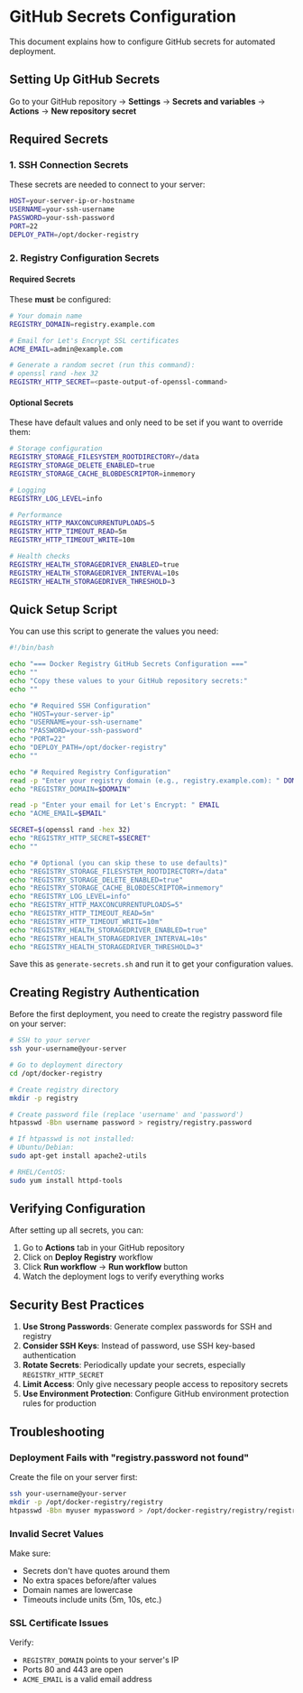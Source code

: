 # GitHub Secrets Configuration

This document explains how to configure GitHub secrets for automated deployment.

## Setting Up GitHub Secrets

Go to your GitHub repository → **Settings** → **Secrets and variables** → **Actions** → **New repository secret**

## Required Secrets

### 1. SSH Connection Secrets

These secrets are needed to connect to your server:

```bash
HOST=your-server-ip-or-hostname
USERNAME=your-ssh-username
PASSWORD=your-ssh-password
PORT=22
DEPLOY_PATH=/opt/docker-registry
```

### 2. Registry Configuration Secrets

#### Required Secrets

These **must** be configured:

```bash
# Your domain name
REGISTRY_DOMAIN=registry.example.com

# Email for Let's Encrypt SSL certificates
ACME_EMAIL=admin@example.com

# Generate a random secret (run this command):
# openssl rand -hex 32
REGISTRY_HTTP_SECRET=<paste-output-of-openssl-command>
```

#### Optional Secrets

These have default values and only need to be set if you want to override them:

```bash
# Storage configuration
REGISTRY_STORAGE_FILESYSTEM_ROOTDIRECTORY=/data
REGISTRY_STORAGE_DELETE_ENABLED=true
REGISTRY_STORAGE_CACHE_BLOBDESCRIPTOR=inmemory

# Logging
REGISTRY_LOG_LEVEL=info

# Performance
REGISTRY_HTTP_MAXCONCURRENTUPLOADS=5
REGISTRY_HTTP_TIMEOUT_READ=5m
REGISTRY_HTTP_TIMEOUT_WRITE=10m

# Health checks
REGISTRY_HEALTH_STORAGEDRIVER_ENABLED=true
REGISTRY_HEALTH_STORAGEDRIVER_INTERVAL=10s
REGISTRY_HEALTH_STORAGEDRIVER_THRESHOLD=3
```

## Quick Setup Script

You can use this script to generate the values you need:

```bash
#!/bin/bash

echo "=== Docker Registry GitHub Secrets Configuration ==="
echo ""
echo "Copy these values to your GitHub repository secrets:"
echo ""

echo "# Required SSH Configuration"
echo "HOST=your-server-ip"
echo "USERNAME=your-ssh-username"
echo "PASSWORD=your-ssh-password"
echo "PORT=22"
echo "DEPLOY_PATH=/opt/docker-registry"
echo ""

echo "# Required Registry Configuration"
read -p "Enter your registry domain (e.g., registry.example.com): " DOMAIN
echo "REGISTRY_DOMAIN=$DOMAIN"

read -p "Enter your email for Let's Encrypt: " EMAIL
echo "ACME_EMAIL=$EMAIL"

SECRET=$(openssl rand -hex 32)
echo "REGISTRY_HTTP_SECRET=$SECRET"
echo ""

echo "# Optional (you can skip these to use defaults)"
echo "REGISTRY_STORAGE_FILESYSTEM_ROOTDIRECTORY=/data"
echo "REGISTRY_STORAGE_DELETE_ENABLED=true"
echo "REGISTRY_STORAGE_CACHE_BLOBDESCRIPTOR=inmemory"
echo "REGISTRY_LOG_LEVEL=info"
echo "REGISTRY_HTTP_MAXCONCURRENTUPLOADS=5"
echo "REGISTRY_HTTP_TIMEOUT_READ=5m"
echo "REGISTRY_HTTP_TIMEOUT_WRITE=10m"
echo "REGISTRY_HEALTH_STORAGEDRIVER_ENABLED=true"
echo "REGISTRY_HEALTH_STORAGEDRIVER_INTERVAL=10s"
echo "REGISTRY_HEALTH_STORAGEDRIVER_THRESHOLD=3"
```

Save this as `generate-secrets.sh` and run it to get your configuration values.

## Creating Registry Authentication

Before the first deployment, you need to create the registry password file on your server:

```bash
# SSH to your server
ssh your-username@your-server

# Go to deployment directory
cd /opt/docker-registry

# Create registry directory
mkdir -p registry

# Create password file (replace 'username' and 'password')
htpasswd -Bbn username password > registry/registry.password

# If htpasswd is not installed:
# Ubuntu/Debian:
sudo apt-get install apache2-utils

# RHEL/CentOS:
sudo yum install httpd-tools
```

## Verifying Configuration

After setting up all secrets, you can:

1. Go to **Actions** tab in your GitHub repository
2. Click on **Deploy Registry** workflow
3. Click **Run workflow** → **Run workflow** button
4. Watch the deployment logs to verify everything works

## Security Best Practices

1. **Use Strong Passwords**: Generate complex passwords for SSH and registry
2. **Consider SSH Keys**: Instead of password, use SSH key-based authentication
3. **Rotate Secrets**: Periodically update your secrets, especially `REGISTRY_HTTP_SECRET`
4. **Limit Access**: Only give necessary people access to repository secrets
5. **Use Environment Protection**: Configure GitHub environment protection rules for production

## Troubleshooting

### Deployment Fails with "registry.password not found"

Create the file on your server first:
```bash
ssh your-username@your-server
mkdir -p /opt/docker-registry/registry
htpasswd -Bbn myuser mypassword > /opt/docker-registry/registry/registry.password
```

### Invalid Secret Values

Make sure:
- Secrets don't have quotes around them
- No extra spaces before/after values
- Domain names are lowercase
- Timeouts include units (5m, 10s, etc.)

### SSL Certificate Issues

Verify:
- `REGISTRY_DOMAIN` points to your server's IP
- Ports 80 and 443 are open
- `ACME_EMAIL` is a valid email address
